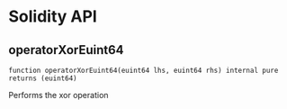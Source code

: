 # Solidity API

## operatorXorEuint64

```solidity
function operatorXorEuint64(euint64 lhs, euint64 rhs) internal pure returns (euint64)
```

Performs the xor operation

